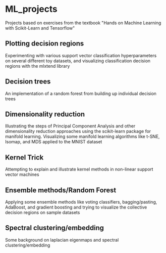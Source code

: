 # ML_projects

Projects based on exercises from the textbook "Hands on Machine Learning with Scikit-Learn and Tensorflow" 

## Plotting decision regions

Experimenting with various support vector classification hyperparameters on several different toy datasets, and visualizing classification decision regions with the mlxtend library

## Decision trees

An implementation of a random forest from building up individual decision trees

## Dimensionality reduction

Illustrating the steps of Principal Component Analysis and other dimensionality reduction approaches using the scikit-learn package for manifold learning. Visualizing some manifold learning algorithms like t-SNE, Isomap, and MDS applied to the MNIST dataset

## Kernel Trick

Attempting to explain and illustrate kernel methods in non-linear support vector machines

## Ensemble methods/Random Forest

Applying some ensemble methods like voting classifiers, bagging/pasting, AdaBoost, and gradient boosting and trying to visualize the collective decision regions on sample datasets

## Spectral clustering/embedding

Some background on laplacian eigenmaps and spectral clustering/embedding
